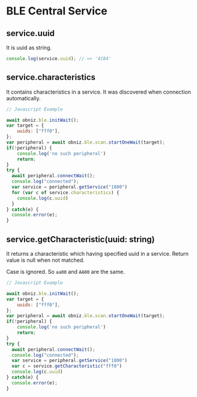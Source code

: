 # BLE Central Service


## service.uuid

It is uuid as string.

```javascript
console.log(service.uuid); // => '4C84'
```

<!--
## service.discoverAllCharacteristics()

Searching characteristics in a service.
`ondiscovercharacteristic` will be called on each characteristics found. `ondiscovercharacteristicfinished` will be called when finished.

```Javascript
// Javascript Example
await obniz.ble.initWait();
obniz.ble.scan.onfind = async (peripheral) => {
    console.log(peripheral.localName)
    if (peripheral.localName === 'my peripheral') {
      await peripheral.connectWait();

      peripheral.ondiscoverservice = function (service) {
            console.log('service UUID:' + service.uuid);

            if (service.uuid === 'my service'){

              service.ondiscovercharacteristic = function (chara) {
                console.log('char:' + chara.uuid);
              }

              service.ondiscovercharacteristicfinished = function () {
                console.log('character discovery finish')
              }

              console.log("will scan characteristics")
              service.discoverAllCharacteristics();
            }
          }
        
          peripheral.ondiscoverservicefinished = function () {
            console.log("service discovery finished")
          }
        
          peripheral.discoverAllServices();
    }
};

obniz.ble.scan.start();
```

## service.ondiscovercharacteristic = (characteristics) => {}

This will be called when each characteristics found after `discoverAllCharacteristics()` called. 1st param is characteristics object.

## service.ondiscovercharacteristicfinished = () => {}

This will be called when `discoverAllCharacteristics()` finished.

## \[await] service.discoverAllCharacteristicsWait()

Search all characteristics in a serice and wait for results. It will return all found characteristics as an array.

```Javascript
// Javascript Example
await obniz.ble.initWait();
obniz.ble.scan.onfind = async (peripheral) => {
    console.log(peripheral.localName)
    if (peripheral.localName === 'my peripheral') {
      await peripheral.connectWait();
var services = await peripheral.discoverAllServicesWait();
          for (var service of services) {
            console.log('service UUID: ' + service.uuid)
            if (service.uuid === 'my srevice uuid'){
              var chars = await service.discoverAllCharacteristicsWait();
              for (var char of chars) {
                  console.log('charactor UUID: ' + char.uuid)
              }
            }
          }
    }
};

obniz.ble.scan.start();
```

-->

## service.characteristics

It contains characteristics in a service.
It was discovered when connection automatically.

```Javascript
// Javascript Example

await obniz.ble.initWait(); 
var target = {
    uuids: ["fff0"],
};
var peripheral = await obniz.ble.scan.startOneWait(target);
if(!peripheral) {
    console.log('no such peripheral')
    return;
}
try {
  await peripheral.connectWait();
  console.log("connected");
  var service = peripheral.getService("1800")
  for (var c of service.characteristics) {
    console.log(c.uuid)
  }
} catch(e) {
  console.error(e);
}
```

## service.getCharacteristic(uuid: string)

It returns a characteristic which having specified uuid in a service.
Return value is null when not matched.

Case is ignored. So `aa00` and `AA00` are the same.

```Javascript
// Javascript Example

await obniz.ble.initWait(); 
var target = {
    uuids: ["fff0"],
};
var peripheral = await obniz.ble.scan.startOneWait(target);
if(!peripheral) {
    console.log('no such peripheral')
    return;
}
try {
  await peripheral.connectWait();
  console.log("connected");
  var service = peripheral.getService("1800")
  var c = service.getCharacteristic("fff0")
  console.log(c.uuid)
} catch(e) {
  console.error(e);
}
```


